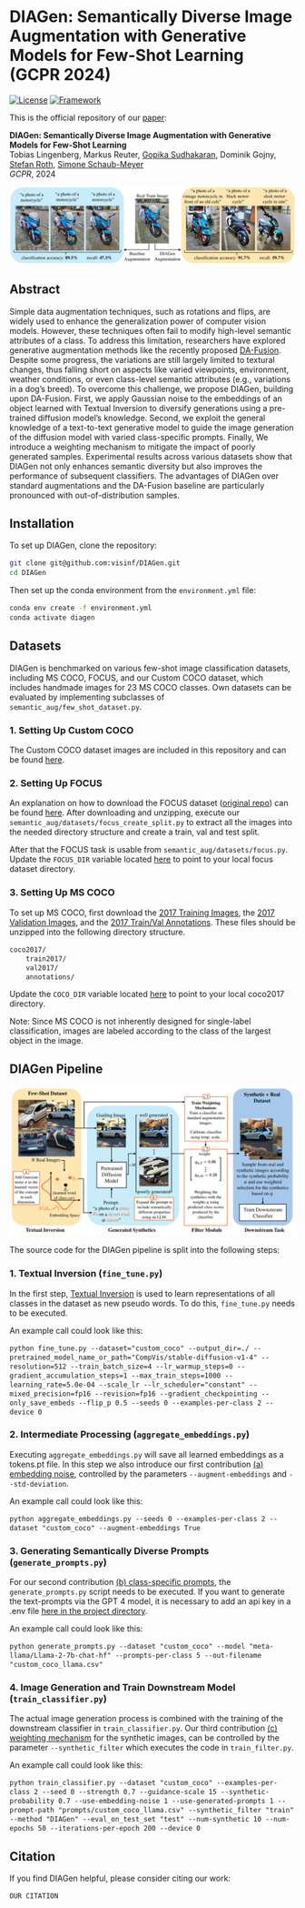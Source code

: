 # DIAGen: Semantically Diverse Image Augmentation with Generative Models for Few-Shot Learning (GCPR 2024)

[![License](https://img.shields.io/badge/License-Apache%202.0-blue.svg)](https://opensource.org/licenses/Apache-2.0)
[![Framework](https://img.shields.io/badge/PyTorch-%23EE4C2C.svg?&logo=PyTorch&logoColor=white)](https://pytorch.org/)

This is the official repository of our [paper](https://....):

**DIAGen: Semantically Diverse Image Augmentation with Generative Models for Few-Shot Learning**<br>
Tobias Lingenberg, Markus Reuter, 
[Gopika Sudhakaran](https://www.visinf.tu-darmstadt.de/visual_inference/people_vi/visinf_team_details_131968.en.jsp), 
Dominik Gojny, 
[Stefan Roth](https://www.visinf.tu-darmstadt.de/visual_inference/people_vi/stefan_roth.en.jsp),
[Simone Schaub-Meyer](https://schaubsi.github.io/)
<br>
*GCPR*, 2024

![DIAGen Banner](assets/banner.png)

## Abstract
Simple data augmentation techniques, such as rotations and flips, are widely used to enhance the generalization power of computer vision models. However, these techniques often fail to modify high-level semantic attributes of a class. To address this limitation, researchers have explored generative augmentation methods like the recently proposed [DA-Fusion](https://github.com/brandontrabucco/da-fusion). Despite some progress, the variations are still largely limited to textural changes, thus falling short on aspects like varied viewpoints, environment, weather conditions, or even class-level semantic attributes (e.g., variations in a dog’s breed). To overcome this challenge, we propose DIAGen, building upon DA-Fusion. First, we apply Gaussian noise to the embeddings of an object learned with Textual Inversion to diversify generations using a pre-trained diffusion model’s knowledge. Second, we exploit the general knowledge of a text-to-text generative model to guide the image generation of the diffusion model with varied class-specific prompts. Finally, We introduce a weighting mechanism to mitigate the impact of poorly generated samples. Experimental results across various datasets show that DIAGen not only enhances semantic diversity but also improves the performance of subsequent classifiers. The advantages of DIAGen over standard augmentations and the DA-Fusion baseline are particularly pronounced with out-of-distribution samples.

## Installation

To set up DIAGen, clone the repository:
```bash
git clone git@github.com:visinf/DIAGen.git
cd DIAGen
```

Then set up the conda environment from the `environment.yml` file:
```bash
conda env create -f environment.yml
conda activate diagen
```

## Datasets
DIAGen is benchmarked on various few-shot image classification datasets, including MS COCO, FOCUS, and our Custom COCO dataset, which includes handmade images for 23 MS COCO classes.
Own datasets can be evaluated by implementing subclasses of `semantic_aug/few_shot_dataset.py`.

### 1. Setting Up Custom COCO
The Custom COCO dataset images are included in this repository and can be found [here](https://github.com/visinf/DIAGen/blob/main/semantic_aug/datasets/custom_coco/).

### 2. Setting Up FOCUS
An explanation on how to download the FOCUS dataset ([original repo](https://github.com/priyathamkat/focus.git)) can be found [here](https://umd.app.box.com/s/w7tvxer0wur7vtsoqcemfopgshn6zklv). After downloading and unzipping, execute our `semantic_aug/datasets/focus_create_split.py` to extract all the images into the needed directory structure and create a train, val and test split.

After that the FOCUS task is usable from `semantic_aug/datasets/focus.py`. Update the `FOCUS_DIR` variable located [here](https://github.com/visinf/DIAGen/blob/main/semantic_aug/datasets/focus.py#L19) to point to your local focus dataset directory.

### 3. Setting Up MS COCO

To set up MS COCO, first download the [2017 Training Images](http://images.cocodataset.org/zips/train2017.zip), the [2017 Validation Images](http://images.cocodataset.org/zips/val2017.zip), and the [2017 Train/Val Annotations](http://images.cocodataset.org/annotations/annotations_trainval2017.zip). These files should be unzipped into the following directory structure.

```
coco2017/
    train2017/
    val2017/
    annotations/
```
Update the `COCO_DIR` variable located [here](https://github.com/visinf/DIAGen/blob/main/semantic_aug/datasets/coco.py#L17) to point to your local coco2017 directory.

Note: Since MS COCO is not inherently designed for single-label classification, images are labeled according to the class of the largest object in the image.

## DIAGen Pipeline

![DIAGen Pipeline](assets/diagen_pipeline.png)

The source code for the DIAGen pipeline is split into the following steps:

### 1. Textual Inversion (`fine_tune.py`)
In the first step, [Textual Inversion](https://arxiv.org/abs/2208.01618) is used to learn representations of all classes in the dataset as new pseudo words. To do this, `fine_tune.py` needs to be executed.

An example call could look like this:
```
python fine_tune.py --dataset="custom_coco" --output_dir=./ --pretrained_model_name_or_path="CompVis/stable-diffusion-v1-4" --resolution=512 --train_batch_size=4 --lr_warmup_steps=0 --gradient_accumulation_steps=1 --max_train_steps=1000 --learning_rate=5.0e-04 --scale_lr --lr_scheduler="constant" --mixed_precision=fp16 --revision=fp16 --gradient_checkpointing --only_save_embeds --flip_p 0.5 --seeds 0 --examples-per-class 2 --device 0       
```

### 2. Intermediate Processing (`aggregate_embeddings.py`)
Executing `aggregate_embeddings.py` will save all learned embeddings as a tokens.pt file. In this step we also introduce our first contribution <ins>(a) embedding noise</ins>, controlled by the parameters `--augment-embeddings` and `--std-deviation`.

An example call could look like this:
```
python aggregate_embeddings.py --seeds 0 --examples-per-class 2 --dataset "custom_coco" --augment-embeddings True
```

### 3. Generating Semantically Diverse Prompts (`generate_prompts.py`)
For our second contribution <ins>(b) class-specific prompts</ins>, the `generate_prompts.py` script needs to be executed. If you want to generate the text-prompts via the GPT 4 model, it is necessary to add an api key in a .env file [here in the project directory](https://github.com/visinf/DIAGen).

An example call could look like this:
```
python generate_prompts.py --dataset "custom_coco" --model "meta-llama/Llama-2-7b-chat-hf" --prompts-per-class 5 --out-filename "custom_coco_llama.csv"
```

### 4. Image Generation and Train Downstream Model (`train_classifier.py`)
The actual image generation process is combined with the training of the downstream classifier in `train_classifier.py`. Our third contribution <ins>(c) weighting mechanism</ins> for the synthetic images, can be controlled by the parameter `--synthetic_filter` which executes the code in `train_filter.py`.

An example call could look like this:
```
python train_classifier.py --dataset "custom_coco" --examples-per-class 2 --seed 0 --strength 0.7 --guidance-scale 15 --synthetic-probability 0.7 --use-embedding-noise 1 --use-generated-prompts 1 --prompt-path "prompts/custom_coco_llama.csv" --synthetic_filter "train" --method "DIAGen" --eval_on_test_set "test" --num-synthetic 10 --num-epochs 50 --iterations-per-epoch 200 --device 0
```

## Citation

If you find DIAGen helpful, please consider citing our work:

```
OUR CITATION
```

